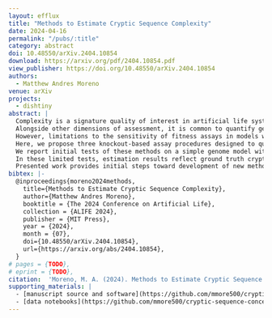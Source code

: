 ```yaml
---
layout: efflux
title: "Methods to Estimate Cryptic Sequence Complexity"
date: 2024-04-16
permalink: "/pubs/:title"
category: abstract
doi: 10.48550/arXiv.2404.10854
download: https://arxiv.org/pdf/2404.10854.pdf
view_publisher: https://doi.org/10.48550/arXiv.2404.10854
authors:
  - Matthew Andres Moreno
venue: arXiv
projects:
  - dishtiny
abstract: |
  Complexity is a signature quality of interest in artificial life systems.
  Alongside other dimensions of assessment, it is common to quantify genome sites that contribute to fitness as a complexity measure.
  However, limitations to the sensitivity of fitness assays in models with implicit replication criteria involving rich biotic interactions introduce the possibility of difficult-to-detect "cryptic" adaptive sites, which contribute small fitness effects below the threshold of individual detectability or involve epistatic redundancies.
  Here, we propose three knockout-based assay procedures designed to quantify cryptic adaptive sites within digital genomes.
  We report initial tests of these methods on a simple genome model with explicitly configured site fitness effects.
  In these limited tests, estimation results reflect ground truth cryptic sequence complexities well.
  Presented work provides initial steps toward development of new methods and software tools that improve the resolution, rigor, and tractability of complexity analyses across alife systems, particularly those requiring expensive in situ assessments of organism fitness.
bibtex: |-
  @inproceedings{moreno2024methods,
    title={Methods to Estimate Cryptic Sequence Complexity},
    author={Matthew Andres Moreno},
    booktitle = {The 2024 Conference on Artificial Life},
    collection = {ALIFE 2024},
    publisher = {MIT Press},
    year = {2024},
    month = {07},
    doi={10.48550/arXiv.2404.10854},
    url={https://arxiv.org/abs/2404.10854},
  }
# pages = {TODO},
# eprint = {TODO},
citation:  'Moreno, M. A. (2024). Methods to Estimate Cryptic Sequence Complexity. In The 2024 Conference on Artificial Life. MIT Press. https://doi.org/10.48550/arXiv.2404.10854'
supporting_materials: |
  - [manuscript source and software](https://github.com/mmore500/cryptic-sequence-concept/tree/v0.2.0) [via GitHub <i class="icon-github-1"></i>](https://github.com/)
  - [data notebooks](https://github.com/mmore500/cryptic-sequence-concept/tree/dfaed0ced3e088ae32c1cee96a9381e6a182a65e) [via GitHub <i class="icon-github-1"></i>](https://github.com/)
---
```

